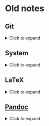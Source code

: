 # Old notes

## Git

<details>
<summary>
Click to expand
</summary>

### Reducing the repository size using [BFG](https://rtyley.github.io/bfg-repo-cleaner/) <!-- omit in toc -->

<https://docs.gitlab.com/ee/user/project/repository/reducing_the_repo_size_using_git.html>

Clone a bare repository and create a backup of it:

```sh
git clone --mirror git@github.com:USERNAME/REPOSITORY.git
```

Download and run BFG (Java / OpenJDK must be installed):

```sh
# to strip blobs bigger than a particular size (e.g. 100 MB)
java -jar bfg.jar --strip-blobs-bigger-than 100M REPOSITORY.git

# delete all files named 'id_rsa' or 'id_dsa'
java -jar bfg.jar --delete-files id_{dsa,rsa} REPOSITORY.git

# delete all pdfs
java -jar bfg.jar --delete-files *.pdf REPOSITORY.git

# replace all passwords listed in a file (prefix lines 'regex:' or
# 'glob:' if required) with ***REMOVED***
java -jar bfg.jar --replace-text passwords.txt REPOSITORY.git
```

Check the changes that have been made and clean unwanted data:

```sh
cd REPOSITORY.git
git reflog expire --expire=now --all && git gc --prune=now --aggressive
```

Push to update remote repository:

```sh
git push
```

***Note:*** branches must be unprotected in GitLab for a successful push.

### Security <!-- omit in toc -->

#### [Using credential helper to store password (less secure method)](https://stackoverflow.com/a/17979600/4573584)

```sh
git config --global credential.helper store
```

**Warning**: username and password / personal access token are stored unencrypted at `~/.git-credentials` through this method.

Use the following command to undo credential storage:

```sh
git config --unset credential.helper
```

### Subtrees <!-- omit in toc -->

#### [Including wiki in the main code repository as a subtree](https://stackoverflow.com/a/33182223/4573584)

```sh
git clone git://github.com/username/repository
cd proj
git remote add -f docs https://github.com/username/repository.wiki.git
git merge -s ours --no-commit --allow-unrelated-histories docs/master
git read-tree --prefix=docs/ -u docs/master
git commit -m "GitHub docs subtree merged in docs/"
```

Changes made in the actual wiki can be merged to the main code repository:

```sh
git pull -s subtree docs master
```

Merging changes the other way is complicated.

More about subtree merges on [GitHub](https://docs.github.com/en/github/getting-started-with-github/about-git-subtree-merges).

### [Invalid username or password error](https://stackoverflow.com/a/34919582/4573584) <!-- omit in toc -->

Could happen due to two-factor authentication. To resolve the issue:

- manually generate a personal access token on GitHub
- assign permission to access repo and gist (just like the other tokens)
- copy the token and use it instead of the password

</details>

## System

<details>
<summary>
Click to expand
</summary>

### GNOME <!-- omit in toc -->

#### [Install GNOME tweak tool](https://askubuntu.com/a/968630/714808)

```sh
sudo apt install gnome-tweak-tool
```

#### Useful GNOME extensions

- [Dash to Panel](https://github.com/home-sweet-gnome/dash-to-panel)
- [Caffeine](https://extensions.gnome.org/extension/517/caffeine/)
- [User Themes](https://extensions.gnome.org/extension/19/user-themes/)
- [Applications Overview Tooltip](https://extensions.gnome.org/extension/1071/applications-overview-tooltip/)
- [Applications Menu](https://extensions.gnome.org/extension/6/applications-menu/)
- [Start Overlay in Application View](https://extensions.gnome.org/extension/1198/start-overlay-in-application-view/)
- [OpenWeather](https://extensions.gnome.org/extension/750/openweather/)

### Installing Wine and fixing dependency issues <!-- omit in toc -->

Enable 32-bit architecture if system is 64-bit:

```sh
sudo dpkg --add-architecture i386
```

Download and add repository key:

```sh
wget -nc https://dl.winehq.org/wine-builds/winehq.key
sudo apt-key add winehq.key
```

Add the repository (replace `bionic` with your Ubuntu version):

```sh
sudo apt-add-repository 'deb https://dl.winehq.org/wine-builds/ubuntu/ bionic main'
```

Update packages:

```sh
sudo apt update
```

Install Wine package (from stable branch):

```sh
sudo apt install --install-recommends winehq-stable
```

This may throw dependency errors:

```sh
Some packages could not be installed. This may mean that you have
requested an impossible situation or if you are using the unstable
distribution that some required packages have not yet been created
or been moved out of Incoming.
The following information may help to resolve the situation:

The following packages have unmet dependencies:
 winehq-stable : Depends: wine-stable (= 5.0.0~bionic)
E: Unable to correct problems, you have held broken packages.
```

To fix the error, use the following command:

```sh
sudo apt-get install --install-recommends winehq-stable wine-stable wine-stable-i386 wine-stable-amd64
```

This resulted in additional dependency errors on my system:

```sh
 wine-stable-amd64 : Depends: libfaudio0 but it is not installable
                     Recommends: libcapi20-3 but it is not going to be installed
                     Recommends: libosmesa6 but it is not going to be installed
 wine-stable-i386:i386 : Depends: libfaudio0:i386 but it is not installable
                         Recommends: libcapi20-3:i386 but it is not going to be installed
                         Recommends: libcups2:i386 but it is not going to be installed
                         Recommends: libglu1-mesa:i386 but it is not going to be installed or
                                     libglu1:i386
                         Recommends: libgsm1:i386 but it is not going to be installed
                         Recommends: libgssapi-krb5-2:i386 but it is not going to be installed
                         Recommends: libkrb5-3:i386 but it is not going to be installed
                         Recommends: libodbc1:i386 but it is not going to be installed
                         Recommends: libosmesa6:i386 but it is not going to be installed
                         Recommends: libsane:i386 or
                                     libsane1:i386 but it is not going to be installed
                         Recommends: libv4l-0:i386 but it is not going to be installed
                         Recommends: libxcomposite1:i386 but it is not going to be installed
                         Recommends: libxslt1.1:i386 but it is not going to be installed
```

Install the required [`libfaudio0`](https://download.opensuse.org/repositories/Emulators:/Wine:/Debian/xUbuntu_18.04/) libraries as recommended:

```sh
cd Downloads
wget https://download.opensuse.org/repositories/Emulators:/Wine:/Debian/xUbuntu_18.04/amd64/libfaudio0_19.07-0~bionic_amd64.deb
wget https://download.opensuse.org/repositories/Emulators:/Wine:/Debian/xUbuntu_18.04/i386/libfaudio0_19.07-0~bionic_i386.deb
sudo dpkg -i libfaudio0_19.07-0~bionic_amd64.deb libfaudio0_19.07-0~bionic_i386.deb
sudo apt --fix-broken install
cd ..
```

Install all remaining dependencies and these additional libraries for compatibility reasons:

```sh
sudo apt-get install libgnutls30:i386 libldap-2.4-2:i386 libgpg-error0:i386 libxml2:i386 libasound2-plugins:i386 libsdl2-2.0-0:i386 libfreetype6:i386 libdbus-1-3:i386 libsqlite3-0:i386
```

Finally, install Wine using the same command used earlier:

```sh
sudo apt-get install --install-recommends winehq-stable wine-stable wine-stable-i386 wine-stable-amd64
```

References:

- <https://askubuntu.com/a/1145491/714808>
- <https://wiki.winehq.org/Ubuntu>
- <https://github.com/lutris/lutris/wiki/Wine-Dependencies>
- <https://wiki.winehq.org/FAQ#How_do_I_solve_dependency_errors_when_trying_to_install_Wine.3F>
- <https://forum.winehq.org/viewtopic.php?f=8&t=32192>

### Packages and GNOME extensions <!-- omit in toc -->

- [GRUB Customizer](https://launchpad.net/grub-customizer)
- [Open Graphics Drivers](https://launchpad.net/~oibaf/+archive/ubuntu/graphics-drivers)
- [nautilus-admin (**archived**)](https://github.com/brunonova/nautilus-admin)
- [windowNavigator](https://extensions.gnome.org/extension/10/windownavigator/)
- [No Screen Blank](https://extensions.gnome.org/extension/2413/no-screen-blank/)
- [No Topleft Hot Corner](https://extensions.gnome.org/extension/118/no-topleft-hot-corner/)
- [Dynamic Panel Transparency](https://extensions.gnome.org/extension/1011/dynamic-panel-transparency/)
- [AlternateTab](https://extensions.gnome.org/extension/15/alternatetab/)

#### [Changing GNOME screenshot directory](https://askubuntu.com/a/1102530/714808) <!-- omit in toc -->

Use an extension:

- <https://extensions.gnome.org/extension/1179/screenshot-locations/>
- <https://github.com/kiyui/gnome-shell-screenshotlocations-extension>

### Problems with drivers <!-- omit in toc -->

#### Realtek WiFi problems <!-- omit in toc -->

Secure boot should be disabled before installing these drivers.

See <https://askubuntu.com/a/635629/714808>.

#### [Computer boots to blank screen after Ubuntu upgrade](https://askubuntu.com/a/162076/714808) <!-- omit in toc -->

**Note:** It is recommended to upgrade using a **bootable USB or disk**. Upgrading through the Software Updater could potentially cause driver-related problems which can otherwise be avoided.

This is likely due to proprietary graphics card software not being installed by Ubuntu during the upgrade. To fix this, boot Ubuntu in `nomodeset` to bypass the blank screen. In the Grub menu, highlight 'Ubuntu' and press `e` to edit the entry. Replace `quiet splash` with `nomodeset`. Then, press `ctrl` + `x` to boot. Download and install the proprietary graphics card drivers and reboot to fix this permanently. See below, and <https://askubuntu.com/q/47506/714808> for more information about installing additional drivers.

**Note:** If this still doesn't fix the problem, set `nomodeset` permanently through the Grub Customiser.

**AMD Radeon software** - downloading directly from the AMD website:

- [Radeon™ Software for Linux® Installation](https://amdgpu-install.readthedocs.io/en/latest/)
- [Radeon™ Software for Linux® 20.10 Release Notes](https://www.amd.com/en/support/kb/release-notes/rn-amdgpu-unified-linux-20-10)
- <https://www.amd.com/en/support/kb/faq/amdgpupro-install>
- <https://www.amd.com/en/support/kb/release-notes/amdgpu-installation>

Open source PPAs:

- <https://askubuntu.com/a/1066106/714808>
- <https://help.ubuntu.com/community/AMDGPU-Driver>

Checking graphics card name and chipset:

```sh
sudo update-pciids # optional command, requires internet
lspci -nn | grep -E 'VGA|Display'
```

Add [the Open Graphics Drivers PPA](https://launchpad.net/~oibaf/+archive/ubuntu/graphics-drivers) and update:

```sh
sudo add-apt-repository ppa:oibaf/graphics-drivers
sudo apt-get update
sudo apt upgrade
```

Reconfigure to be safe:

```sh
sudo apt install --reinstall xserver-xorg-video-amdgpu
sudo dpkg --configure -a
sudo dpkg-reconfigure gdm3 ubuntu-session xserver-xorg-video-amdgpu
```

To enable accelerated video:

```sh
sudo apt-get install mesa-vdpau-drivers
```

To test the vdpau driver with mpv:

```sh
mpv --hwdec=vdpau yourvideofile
```

Reboot computer and see if everything works as intended.

### Guides <!-- omit in toc -->

- [Making Ubuntu look like Windows](https://www.howtogeek.com/353819/how-to-make-ubuntu-look-more-like-windows/)

### Prevent the screen from turning off when the lockscreen is active  <!-- omit in toc -->

Using an extension by [u/SomeGenericUsername](https://old.reddit.com/r/gnome/comments/2hj8bx/has_anyone_figured_out_a_way_to_keep_the_screen/cktqjqd/)

> I don't think it is possible to achieve that with config options alone as it is not intended to work that way and certain parts of the sequence from fading to blanking to locking the screen are hardcoded. This gets complicated even further by this whole thing being spread across multiple processes. The shell is what does the fading but then it tells gnome-settings-daemon to blank the screen via d-bus signals. That's at least my limited understanding from quickly glancing at the involved code.
>
> Now, I've just written an extension, that kind of works around all of that. It disables the fading and removes the emission of the d-bus signal. This whole thing is super ugly and would never stand a chance to get accepted for extensions.gnome.org as extensions are supposed to be disabled when the lock screen gets activated, but that won't make much sense for this extension. That also means you can't disable it like you are used to, but that you have to restart gnome-shell after disabling if for it to be actually disabled. Another thing is that there might be other applications listening to the d-bus signal I've disabled and that might have some security implications. I'm not sure which signal gnome-keyring uses to lock its keyring when the lock screen gets shown, but this signal might be it or it might be part of a signal chain to some other signal that would lock the keyring. The way I've removed the signal emission might also affect gnome-shell internally, so maybe it won't automatically change your online status to away anymore, but I haven't checked for that either.
>
> I've only tested the extension on 3.14, but I think it should work on 3.10 or 3.12 as well, if you haven't upgraded yet. Also my testing was not really thorough, but it seems to be working for both, locking the screen based on the user being idle and on clicking the lock button.
> So after all this has been said, here is the extension now:
>
> [Link to Dropbox file]
>
> Extract it to `~/.local/share/gnome-shell/extensions/`
>
> Edit (2017-03-24): Updated the extension to allow manually disabling it (still a hack though), tested with 3.24, and updated the link because the old one wasn't working anymore (thanks Dropbox...).

[SoCRaT](https://techienotes.blog/2018/04/16/how-to-to-prevent-the-screen-from-turning-off-when-locked-with-gnome-shell-on-ubuntu-18-04/) has made an updated version to support GNOME 3.28. Alternatively, edit `metadata.json` in the original download to include 3.28.

Once the extracted folder is placed in `~/.local/share/gnome-shell/extensions/`, use Tweaks to turn the "No screen blank" extension on. A restart may be required before it shows up in the list of extensions.

### [Globally customise system UI font on Ubuntu](https://github.com/Microsoft/vscode/issues/10144#issuecomment-337490205) <!-- omit in toc -->

Paste the following in your local font configuration file (`/etc/fonts/conf.avail/local.conf`) and replace `Lato` with the font of your choice:

```xml
<?xml version="1.0"?>
<!DOCTYPE fontconfig SYSTEM "fonts.dtd">
<fontconfig>
    <!-- Load local system customization file -->
    <match target="pattern">
        <test qual="any" name="family"><string>Ubuntu</string></test>
        <edit name="family" mode="assign" binding="same"><string>Lato</string></edit>
    </match>
    <include ignore_missing="yes">local.conf</include>
</fontconfig>
```

### Prevent DejaVu family of fonts from interfering with emoji display <!-- omit in toc -->

Installing `twemoji-color-font` and optionally editing `$HOME/.config/fontconfig/56-twemoji-color.conf` to replace the Bitstream Vera family of fonts with other suitable fonts, such as Noto Serif, Ubuntu, and Cascadia Code. The browser font settings should also be changed to match the settings in the configuration file for best results.

***Note:*** This will only work for Mozilla apps.

> The font uses the SVG-in-OpenType format and will currently only show color emoji in Firefox, Thunderbird and other Mozilla Gecko-based applications. This is not a limitation of the font, but of the operating systems and applications. Regular B&W outline emoji are included for backwards/fallback compatibility. -- 13rac1

- <https://github.com/eosrei/twemoji-color-font>
- <https://www.reddit.com/r/firefox/comments/ev92yz/prevent_dejavu_font_from_messing_with_emojis/>
- <https://wiki.archlinux.org/index.php/Font_configuration#Replace_or_set_default_fonts>
- <https://askubuntu.com/a/740649/714808>

### KDE <!-- omit in toc -->

#### Taking screenshots

Install Spectacle from the app store. Screenshot location can be configured in the settings.

#### Customising KDE's appearance with Latte Dock

- <https://www.dedoimedo.com/computers/plasma-global-menu-app-title-window-buttons-like-mac-unity.html>
- <https://www.dedoimedo.com/computers/plasma-look-like-mac.html>

#### [Missing network manager](https://askubuntu.com/a/963902/714808)

Install the package:

```sh
sudo apt-get install plasma-nm
```

### [Font management](https://askubuntu.com/a/371320/714808) <!-- omit in toc -->

Install [font-manager](https://packages.ubuntu.com/focal/font-manager)

```sh
sudo apt-get install font-manager
```

</details>

## LaTeX

<details>
<summary>
Click to expand
</summary>

### ModernCV <!-- omit in toc -->

***Note: This package has not been updated since 2016***

#### Known issues <!-- omit in toc -->

- main `.tex` file: Some font shapes were not available, defaults substituted
- `fontenc.sty`: Font shape 'TU/qpl/m/n' undefined \ (Font) using 'TU/lmr/m/n' instead
- `moderncvbodyiii.sty`: You have requested package 'moderncvbodyiii', but the package provides 'moderncvbodyiii'.
- `moderncvheadiii.sty`: You have requested package 'moderncvheadiii', but the package provides 'moderncvheadiii'.

#### [Extending a quote's width](https://tex.stackexchange.com/a/247503/140109) <!-- omit in toc -->

```latex
% preamble
\let\originalrecomputecvlengths\recomputecvlengths
\renewcommand*{\recomputecvlengths}{%
\originalrecomputecvlengths%
\setlength{\quotewidth}{.8\textwidth}} % change .8 to desired value
```

#### [Edit space after header](https://tex.stackexchange.com/a/82871/140109) <!-- omit in toc -->

```latex
\makecvtitle
\vspace*{-5mm} % enter right after \makecvtitle
```

#### [Reduce signature whitespace](https://tex.stackexchange.com/a/196910/140109) <!-- omit in toc -->

```latex
% preamble
\patchcmd{\makeletterclosing}{[3em]}{[1em]}{}{}
```

### Bibliography patches <!-- omit in toc -->

To remove empty parentheses if year not provided for `@online`:

```latex
\usepackage{xpatch}
\xpatchbibdriver{online}
{\printtext[parens]{\usebibmacro{date}}}
{\iffieldundef{year}{}{\printtext[parens]{\usebibmacro{date}}}}
{}{}
```

Prioritising DOI or eprint over URL, if present:

- if DOI is not present, print eprint; if eprint is not present, print URL

```latex
\renewbibmacro*{doi+eprint+url}{%
    \printfield{doi}
    \newunit\newblock
    \newunit\newblock
    \iffieldundef{doi}{%
        \usebibmacro{eprint}
        \iffieldundef{eprint}{%
            \usebibmacro{url+urldate}}}
    {}
}
```

Removes unwanted fields for all reference types, except `@misc`:

```latex
\AtEveryBibitem{%
    \ifboolexpr{not (test {\ifentrytype{misc}})}%
    {\clearfield{issn}}{}
}
```

- [supress patching footnotes failed warning](https://tex.stackexchange.com/a/202994/140109)

```latex
\usepackage{silence} % suppress warning below
\WarningFilter{biblatex}{Patching footnotes failed}
```

### `hyperxmp` <!-- omit in toc -->

```latex
\def\licenseurl{https://www.latex-project.org/lppl/lppl-1-3c/} % license URL
\def\copyright{Copyright \textcopyright~\the\year{}~by Author. Licensed under the LPPL, version 1.3c.} % copyright information
\usepackage{hyperxmp}
\hypersetup{pdfcopyright=\copyright,pdflicenseurl=\licenseurl,pdfcontactemail=email@mail.com}
```

### Force table captions to top of the table <!-- omit in toc -->

```latex
\usepackage{floatrow}
\floatsetup[table]{capposition=top}
```

### Ensuring bibliography respects margins and [fix `underfull \hbox` warnings](https://tex.stackexchange.com/a/10928/140109) <!-- omit in toc -->

```latex
\appto{\bibsetup}{\sloppy}
\usepackage{etoolbox}
\apptocmd{\sloppy}{\hbadness 10000\relax}{}{}
```

### Change title of contents <!-- omit in toc -->

```latex
\usepackage[UKenglish]{babel} % UK English language
\addto\captionsUKenglish{\renewcommand\contentsname{Table of Contents}} % specify new title
```

### [Float placeins within subsections](https://tex.stackexchange.com/a/118667/140109) <!-- omit in toc -->

```latex
\usepackage[section]{placeins}
\makeatletter
\AtBeginDocument{%
    \expandafter\renewcommand\expandafter\subsection\expandafter{%
        \expandafter\@fb@secFB\subsection
    }
}
\makeatother
```

### [Adding captions as a node in `tikzpicture`](https://tex.stackexchange.com/a/351672/140109) <!-- omit in toc -->

[`tikzpagenodes`](https://tex.stackexchange.com/a/386331/140109)

### Change date format to DD/MM/YYYY <!-- omit in toc -->

```latex
\usepackage[UKenglish]{babel}
\usepackage[ddmmyyyy]{datetime} % set date format
```

### Rename "Chapter X" to "Part X" <!-- omit in toc -->

```latex
\addto\captionsUKenglish{\renewcommand{\chaptername}{Part}} % specify new name
```

### Beamer <!-- omit in toc -->

#### [Adjust title page vertical spacing](https://tex.stackexchange.com/a/255335/140109) <!-- omit in toc -->

```latex
\makeatletter
\defbeamertemplate*{title page}{mydefault}[1][]{
    \begin{columns}
        \column{.22\paperwidth}% ADJUST
        \mbox{}
        \column{.78\paperwidth}% ADJUST
        \begin{beamercolorbox}[sep=0pt,left,#1]{author}
            \vskip1.5cm
            \usebeamerfont{author}\textcolor{white}\insertauthor
        \end{beamercolorbox}
        \vskip.7cm%<- added
        \begin{beamercolorbox}[sep=0pt,left,#1]{title}
            \usebeamerfont{title}\titlesize\inserttitle\par%
            \ifx\insertsubtitle\@empty%
            \else%
            \vskip0.25em%
            {\usebeamerfont{subtitle}\usebeamercolor[fg]{subtitle}\insertsubtitle\par}%
            \fi%
        \end{beamercolorbox}%
        \vskip.25cm\par
        \begin{beamercolorbox}[sep=0pt,left,#1]{date}
            \usebeamerfont{date}\footnotesize\date
        \end{beamercolorbox}\vskip.25em
        \begin{beamercolorbox}[sep=0pt,left,#1]{email}
            \usebeamerfont{email}\href{mailto:email@mail.com}{\texttt{\textcolor{white}email@mail.com}}
        \end{beamercolorbox}
    \end{columns}}
\setbeamertemplate{title page}[mydefault][colsep=-4bp,rounded=true,shadow=\beamer@themerounded@shadow,wd=9.5cm]% ADJUST
\makeatother
```

#### [Frame title formatting](https://tex.stackexchange.com/a/306416/140109) <!-- omit in toc -->

```latex
\makeatletter %
\setbeamertemplate{frametitle}{
    \ifbeamercolorempty[bg]{frametitle}{}{\nointerlineskip}%
    \@tempdima=\textwidth%
    \advance\@tempdima by\beamer@leftmargin%
    \advance\@tempdima by\beamer@rightmargin%
    \vspace{.5cm} % ADJUST
    \hspace*{.5cm} % ADJUST
    \begin{beamercolorbox}[sep=.3cm,left,wd=\the\@tempdima]{frametitle}
        \usebeamerfont{frametitle}%
        \vbox{}\vskip-1ex%
        \if@tempswa\else\csname beamer@ftecenter\endcsname\fi%
        \strut\underline{\insertframetitle}\strut\par%
        {%
            \ifx\insertframesubtitle\@empty%
            \else%
            {\usebeamerfont{framesubtitle}\usebeamercolor[fg]{framesubtitle}\insertframesubtitle\strut\par}%
            \fi
        }%
        \vskip-1ex%
        \if@tempswa\else\vskip-.3cm\fi% set inside beamercolorbox... evil here...
    \end{beamercolorbox}}
\makeatother
```

#### [Frame margins](https://tex.stackexchange.com/a/109984/140109) <!-- omit in toc -->

```latex
\setbeamertemplate{footline}{%
    \vspace{.4cm}
}
```

#### Beamer colours <!-- omit in toc -->

```latex
\definecolor{darkblue}{HTML}{050F42} % custom HTML colour
\usecolortheme[named=blue]{structure} % set theme colour
\setbeamertemplate{section in toc}{%
    {\color{blue}\inserttocsectionnumber.}~{\color{blue}\textbf{\inserttocsection}}}
\setbeamertemplate{subsection in toc}{%
    \hspace{2em}{\color{logoblue}\rule[0.3ex]{3pt}{3pt}}~\inserttocsubsection\par}
\setbeamercolor{title}{fg=white}
\setbeamercolor{date}{fg=white}
\setbeamercolor{frametitle}{fg=darkblue}
\setbeamercolor{normal text}{fg=darkblue}
\setbeamercolor{example text}{fg=blue}
```

#### [Change position of navigation symbols](https://tex.stackexchange.com/a/35637/140109) <!-- omit in toc -->

```latex
\hskip1em\usebeamercolor[fg]{navigation symbols dimmed}%
    \insertslidenavigationsymbol%
    \insertframenavigationsymbol% %
    \insertsectionnavigationsymbol%
    \insertsubsectionnavigationsymbol%
    \insertdocnavigationsymbol%
    \insertbackfindforwardnavigationsymbol
```

### Sans serif headings with serif body and math <!-- omit in toc -->

```latex
\usepackage{lmodern} % latin modern
\usepackage{mathpazo} % mathpazo font for body + math
\usepackage{sectsty} % for setting section headings to sans serif
\allsectionsfont{\raggedright\normalfont\sffamily\bfseries} % ^ bold + sans serif section headings; aligned left
```

</details>

## [Pandoc](https://pandoc.org/)

<details>
<summary>
Click to expand
</summary>

### Syntax highlighting <!-- omit in toc -->

Content fenced by three backticks (\`) will be parsed as codeblocks. If a language is not specified after the first three backticks, Pandoc parses the content into the `verbatim` environment on LaTeX. This prevents the codeblock from being formatted using the default syntax highlighting settings (including background colour). To prevent this from happening, assign these code blocks markup languages such as `html` or `md`.

Allowing syntax highlighting of inline code (refs: [1](https://stackoverflow.com/a/54669722/4573584), [2](https://stackoverflow.com/a/34481948/4573584)):

```latex
% preamble - required packages
\usepackage{xcolor}
\definecolor{bgcolor}{HTML}{f0f8ff}
% set background colour
\let\oldtexttt\texttt
\renewcommand{\texttt}[1]{
  \colorbox{bgcolor}{\oldtexttt{#1}}
}
```

### Markdown to Beamer <!-- omit in toc -->

[The Easiest Way to Make Presentations! (Pandoc + Markdown)](https://www.youtube.com/watch?v=dum7q6UXiCE) by Luke Smith on YouTube

[Pandoc command](https://pandoc.org/demos.html):

```sh
pandoc -t beamer file.md -o file.pdf
```

[YAML metadata](https://pandoc.org/MANUAL.html#variables-for-beamer-slides):

```yml
---
aspectratio:
  - 169
title:
  - Title
subtitle:
  - Subtitle
author:
  - Author
subject:
  - Subject
date:
  - \today
theme:
  - Madrid
colortheme:
  - beaver
keywords:
  - random
  - notes
---
```

### Markdown to PDF <!-- omit in toc -->

[Pandoc command](https://pandoc.org/demos.html)

```sh
pandoc file.txt --pdf-engine=pdflatex -o file.pdf
```

[YAML metadata](https://pandoc.org/MANUAL.html#variables-for-latex)

```yml
---
title:
  - Title
subtitle:
  - Subtitle
author:
  - Author
subject:
  - Subject
date:
  - \today
keywords:
  - random
  - notes
abstract:
  - Abstract.
documentclass:
  - article
fontfamily:
  - mathpazo
papersize:
  - a4
geometry:
  - top=25mm
  - left=25mm
  - right=25mm
  - bottom=25mm
---
```

Command line formatting and metadata:

- [Page title or title](https://groups.google.com/forum/#!msg/pandoc-discuss/CyiyBJOn5Gs/Olo3aq1qAi0J):

```sh
pandoc -s -V "pagetitle:My Doc Title" -V "title:My Doc Title"
```

- Today's date:

```sh
-M date="`date "+%B %e, %Y"`"
```

or

```sh
--metadata date="`date +%D`"
```

To obtain date formats:

```sh
date --help
```

### Markdown to reveal.js <!-- omit in toc -->

[Pandoc commands](https://pandoc.org/demos.html):

- For slides with math:

```sh
pandoc -s --mathjax -i -t revealjs SLIDES.txt -o example16d.html
```

```sh
pandoc -t revealjs -s habits.txt -o habits.html
```

[YAML metadata](https://pandoc.org/MANUAL.html#variables-for-html-slides):

```yml
---
revealjs-url:
  - https://revealjs.com/
title:
  - Title
author:
  - Author
date:
  - 20/04/2019
theme:
  - white
---
```

### [Input multiple files](https://gist.github.com/xuanlongma/5564190) <!-- omit in toc -->

```sh
pandoc -s input1.md input2.md input3.md -o output.html
```

</details>
